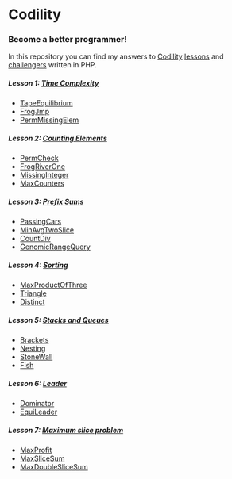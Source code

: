 # Codility
### Become a better programmer!

In this repository you can find my answers to [Codility][codility site hp] [lessons][codility site lessons] and [challengers][codility site challengers] written in PHP.

##### Lesson 1: [Time Complexity][time complexity]
* [TapeEquilibrium]
* [FrogJmp]
* [PermMissingElem]

##### Lesson 2: [Counting Elements][counting elements]
* [PermCheck]
* [FrogRiverOne]
* [MissingInteger]
* [MaxCounters]

##### Lesson 3: [Prefix Sums][prefix sums]
* [PassingCars]
* [MinAvgTwoSlice]
* [CountDiv]
* [GenomicRangeQuery]

##### Lesson 4: [Sorting][sorting]
* [MaxProductOfThree]
* [Triangle]
* [Distinct]

##### Lesson 5: [Stacks and Queues][stacks and queues]
* [Brackets]
* [Nesting]
* [StoneWall]
* [Fish]

##### Lesson 6: [Leader][leader]
* [Dominator]
* [EquiLeader]

##### Lesson 7: [Maximum slice problem][maximum slice problem]
* [MaxProfit]
* [MaxSliceSum]
* [MaxDoubleSliceSum]

[codility site hp]:          https://codility.com/
[codility site lessons]:     https://codility.com/programmers/lessons/
[codility site challengers]: https://codility.com/programmers/challenges/

[time complexity]:           https://github.com/delda/codility/tree/master/src/Lesson1
[counting elements]:         https://github.com/delda/codility/tree/master/src/Lesson2
[prefix sums]:               https://github.com/delda/codility/tree/master/src/Lesson3
[sorting]:                   https://github.com/delda/codility/tree/master/src/Lesson4
[stacks and queues]:         https://github.com/delda/codility/tree/master/src/Lesson5
[leader]:                    https://github.com/delda/codility/tree/master/src/Lesson6
[maximum slice problem]:     https://github.com/delda/codility/tree/master/src/Lesson7

[TapeEquilibrium]:           https://github.com/delda/codility/blob/master/src/Lesson1/TapeEquilibrium.php
[FrogJmp]:                   https://github.com/delda/codility/blob/master/src/Lesson1/FrogJmp.php
[PermMissingElem]:           https://github.com/delda/codility/blob/master/src/Lesson1/PermMissingElem.php 
[PermCheck]:                 https://github.com/delda/codility/blob/master/src/Lesson2/PermCheck.php
[FrogRiverOne]:              https://github.com/delda/codility/blob/master/src/Lesson2/FrogRiverOne.php
[MissingInteger]:            https://github.com/delda/codility/blob/master/src/Lesson2/MissingInteger.php
[MaxCounters]:               https://github.com/delda/codility/blob/master/src/Lesson2/MaxCounters.php
[PassingCars]:               https://github.com/delda/codility/blob/master/src/Lesson3/PassingCars.php
[MinAvgTwoSlice]:            https://github.com/delda/codility/blob/master/src/Lesson3/MinAvgTwoSlice.php
[CountDiv]:                  https://github.com/delda/codility/blob/master/src/Lesson3/CountDiv.php
[GenomicRangeQuery]:         https://github.com/delda/codility/blob/master/src/Lesson3/GenomicRangeQuery.php
[MaxProductOfThree]:         https://github.com/delda/codility/blob/master/src/Lesson4/MaxProductOfThree.php
[Triangle]:                  https://github.com/delda/codility/blob/master/src/Lesson4/Triangle.php
[Distinct]:                  https://github.com/delda/codility/blob/master/src/Lesson4/Distinct.php
[NumberOfDiscIntersections]: https://github.com/delda/codility/blob/master/src/Lesson4/NumberOfDiscIntersections.php
[Brackets]:                  https://github.com/delda/codility/blob/master/src/Lesson5/Brackets.php
[Nesting]:                   https://github.com/delda/codility/blob/master/src/Lesson5/Nesting.php
[StoneWall]:                 https://github.com/delda/codility/blob/master/src/Lesson5/StoneWall.php
[Fish]:                      https://github.com/delda/codility/blob/master/src/Lesson5/Fish.php
[Dominator]:                 https://github.com/delda/codility/blob/master/src/Lesson6/Dominator.php
[EquiLeader]:                https://github.com/delda/codility/blob/master/src/Lesson6/EquiLeader.php
[MaxProfit]:                 https://github.com/delda/codility/blob/master/src/Lesson7/MaxProfit.php
[MaxSliceSum]:               https://github.com/delda/codility/blob/master/src/Lesson7/MaxSliceSum.php
[MaxDoubleSliceSum]:         https://github.com/delda/codility/blob/master/src/Lesson7/MaxDoubleSliceSum.php
